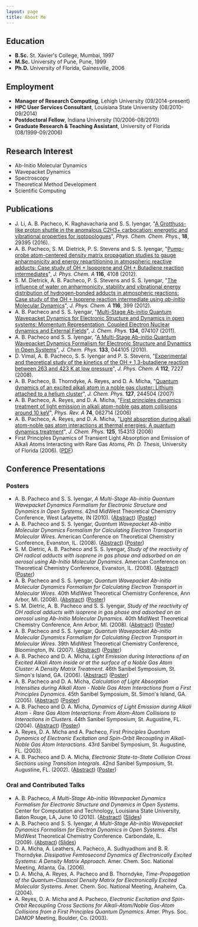 ```yaml
---
layout: page
title: About Me
--- 
```


## Education
 * __B.Sc.__ St. Xavier's College, Mumbai, 1997
 * __M.Sc.__ University of Pune, Pune, 1999
 * __Ph.D.__ University of Florida, Gainesville, 2006


## Employment
 * __Manager of Research Computing__, Lehigh University (09/2014-present)
 * __HPC User Services Consultant__, Louisiana State University (08/2010-09/2014)
 * __Postdoctoral Fellow__, Indiana University (10/2006-08/2010)
 * __Graduate Research &amp; Teaching Assistant__, University of Florida (08/1999-09/2006)
	
## Research Interest
 * Ab-Initio Molecular Dynamics
 * Wavepacket Dynamics
 * Spectroscopy
 * Theoretical Method Development
 * Scientific Computing
	
## Publications
 * J. Li, A. B. Pacheco, K. Raghavacharia and S. S. Iyengar, "[A Grotthuss-like proton shuttle in the anomalous C2H3+ carbocation: energetic and vibrational properties for isotopologues](http://pubs.rsc.org/-/content/articlelanding/2016/cp/c6cp04450f#!divAbstract)", _Phys. Chem. Chem. Phys._, __18__, 29395 (2016).  
 * A. B. Pacheco, S. M. Dietrick, P. S. Stevens and S. S. Iyengar, "<a href="http://pubs.acs.org/doi/abs/10.1021/jp212330e">Pump-probe atom-centered density matrix propagation studies to gauge anharmonicity and energy repartitioning in atmospheric reactive adducts: Case study of OH + Isoporene and OH + Butadiene reaction intermediates</a>", <em>J. Phys. Chem. A</em> <strong>116</strong>, 4108 (2012).
 * S. M. Dietrick, A. B. Pacheco, P. S. Stevens and S. S. Iyengar, "<a href="http://pubs.acs.org/doi/abs/10.1021/jp204511v">The influence of water on anharmonicity, stability and vibrational energy distribution of hydrogen-bonded adducts in atmospheric reactions: Case study of the OH + Isoprene reaction intermediate using <i>ab-initio</i> Molecular Dynamics</a>", <em> J. Phys. Chem. A</em> <strong>116</strong>, 399 (2012).
 * A. B. Pacheco and S. S. Iyengar, "<a href="http://jcp.aip.org/resource/1/jcpsa6/v134/i7/p074107_s1">Multi-Stage Ab-initio Quantum Wavepacket Dynamics for Electronic Structure and Dynamics in open systems: Momentum Representation, Coupled Electron Nuclear dynamics and External Fields</a>", <em>J. Chem. Phys.</em> <strong> 134</strong>, 074107 (2011).
 * A. B. Pacheco and S. S. Iyengar, "<a href="http://jcp.aip.org/resource/1/jcpsa6/v133/i4/p044105_s1">A Multi-Stage Ab-initio Quantum Wavepacket Dynamics Formalism for Electronic Structure and Dynamics in Open Systems</a>", <em>J. Chem. Phys.</em> <strong>133</strong>, 044105 (2010).
 * D. Vimal, A. B. Pacheco, S. S. Iyengar and P. S. Stevens, "<a href="http://pubs.acs.org/doi/abs/10.1021/jp8003882">Experimental and theoretical study of the kinetics of the OH + 1,3-butadiene reaction between 263 and 423 K at low pressure</a>", <em>J. Phys. Chem. A</em> <strong>112</strong>, 7227 (2008).
 * A. B. Pacheco, B. Thorndyke, A. Reyes, and D. A. Micha, "<a href="http://jcp.aip.org/resource/1/jcpsa6/v127/i24/p244504_s1">Quantum dynamics of an excited alkali atom in a noble gas cluster: Lithium attached to a helium cluster</a>", <em>J. Chem. Phys.</em> <strong>127</strong>, 244504 (2007)
 * A. B. Pacheco, A. Reyes, and D. A. Micha, "<a href="http://pra.aps.org/abstract/PRA/v74/i6/e062714">First principles dynamics treatment of light emission in alkali atom-noble gas atom collisions around 10 keV</a>", <em>Phys. Rev. A</em> <strong>74</strong>, 062714 (2006)
 * A. B. Pacheco, A. Reyes, and D. A. Micha, "<a href="http://jcp.aip.org/resource/1/jcpsa6/v125/i15/p154313_s1">Light absorption during alkali atom-noble gas atom interactions at thermal energies: A quantum dynamics treatment</a>", <em>J. Chem. Phys.</em> <strong>125</strong>, 154313 (2006)
 * First Principles Dynamics of Transient Light Absorption and Emission of Alkali Atoms Interacting with Rare Gas Atoms, <i>Ph. D. Thesis</i>, University of Florida (2006). (<a href="https://docs.google.com/open?id=0B8JfYfXf7hnhY2Y4YWY2ZWMtNDQ4ZS00YTg0LWE1NzgtOTQ3OGQzMzRlYjA5">PDF</a>)

## Conference Presentations
### Posters
 * A. B. Pacheco and S. S. Iyengar, <i>A Multi-Stage Ab-initio Quantum Wavepacket Dynamics Formalism for Electronic Structure and Dynamics in Open Systems</i>. 42nd MidWest Theoretical Chemistry Conference, West Lafayette, IN (2010). (<a href="https://docs.google.com/open?id=0B8JfYfXf7hnhYTI2ZGZkNjktZGNkMC00NmQ0LTgyOTAtMGJjYTMxZWNlMTFl">Abstract</a>) (<a href="https://docs.google.com/open?id=0B8JfYfXf7hnhMWI3MDk1NWYtNTQzYi00NDUzLWI5ZjYtMDlhODk5YzJlM2Iw">Poster</a>)
 * A. B. Pacheco and S. S. Iyengar, <i>Quantum Wavepacket Ab-initio Molecular Dynamics Formalism for Calculating Electron Transport in Molecular Wires</i>. American Conference on Theoretical Chemistry Conference, Evanston, IL. (2008). (<a href="https://docs.google.com/open?id=0B8JfYfXf7hnhZDdmMjUyOGQtZDA1ZS00ZWVkLTg1YTAtMGRkMTU5OGZjNTMx">Abstract</a>) (<a href="https://docs.google.com/open?id=0B8JfYfXf7hnhNWJlOWJhMjgtZWIzNS00Nzg2LWE0NDMtYWY5NzVkMzlmODcx">Poster</a>)
 * S. M. Dietric, A. B. Pacheco and S. S. Iyengar, <i>Study of the reactivity of OH radical adducts with isoprene in gas phase and adsorbed on an aerosol using Ab-Initio Molecular Dynamics</i>. American Conference on Theoretical Chemistry Conference, Evanston, IL. (2008). (<a href="https://docs.google.com/open?id=0B8JfYfXf7hnhNmRlMWEzOTUtMzZhMi00ZjkyLWI4OGMtYmIyZTE4NGVjNGNh">Abstract</a>) (<a href="https://docs.google.com/open?id=0B8JfYfXf7hnhZDU1NjkyNTMtZGVmZi00YWU3LWJiMzYtYzdkYzk0YzlhNTQy">Poster</a>)
 * A. B. Pacheco and S. S. Iyengar, <i>Quantum Wavepacket Ab-initio Molecular Dynamics Formalism for Calculating Electron Transport in Molecular Wires</i>. 40th MidWest Theoretical Chemistry Conference, Ann Arbor, MI. (2008). (<a href="https://docs.google.com/open?id=0B8JfYfXf7hnhZDdmMjUyOGQtZDA1ZS00ZWVkLTg1YTAtMGRkMTU5OGZjNTMx">Abstract</a>) (<a href="https://docs.google.com/open?id=0B8JfYfXf7hnhNWJlOWJhMjgtZWIzNS00Nzg2LWE0NDMtYWY5NzVkMzlmODcx">Poster</a>)
 * S. M. Dietric, A. B. Pacheco and S. S. Iyengar, <i>Study of the reactivity of OH radical adducts with isoprene in gas phase and adsorbed on an aerosol using Ab-Initio Molecular Dynamics</i>.&nbsp;40th MidWest Theoretical Chemistry Conference, Ann Arbor, MI. (2008). (<a href="https://docs.google.com/open?id=0B8JfYfXf7hnhNmRlMWEzOTUtMzZhMi00ZjkyLWI4OGMtYmIyZTE4NGVjNGNh">Abstract</a>) (<a href="https://docs.google.com/open?id=0B8JfYfXf7hnhZDU1NjkyNTMtZGVmZi00YWU3LWJiMzYtYzdkYzk0YzlhNTQy">Poster</a>)
 * A. B. Pacheco and S. S. Iyengar, <i>Quantum Wavepacket Ab-initio Molecular Dynamics Formalism for Calculating Electron Transport in Molecular Wires</i>. 39th MidWest Theoretical Chemistry Conference, Bloomington, IN. (2007). (<a href="https://docs.google.com/open?id=0B8JfYfXf7hnhMTAzMDZjMTgtMWY2NC00OGY0LWEyNDItZDllZmI3MTk3Mzdl">Abstract</a>) (<a href="https://docs.google.com/open?id=0B8JfYfXf7hnhMWJmMTZjNGItMjkyNi00OTNmLTgxM2MtYTgwZmM3OTI3MTNi">Poster</a>)
 * A. B. Pacheco and D. A. Micha, <i>Light Emission during Interactions of an Excited Alkali Atom inside or at the surface of a Noble Gas Atom Cluster: A Density Matrix Treatment</i>. 46th Sanibel Symposium, St. Simon's Island, GA. (2006). (<a href="https://docs.google.com/open?id=0B8JfYfXf7hnhZDliMDhkYzctMzU1Ny00YTdkLThjZjMtYjIxY2M3OGEyNTY4">Abstract</a>) (<a href="https://docs.google.com/open?id=0B8JfYfXf7hnhZDA3MjFiOGYtMTMxOS00ZmZlLTkyMjMtOTUzMjM0NzU2N2Qz">Poster</a>)
 * A. B. Pacheco and D. A. Micha, <i>Calculation of Light Absorption Intensities during Alkali Atom - Noble Gas Atom Interactions from a First Principles Dynamics</i>. 45th Sanibel Symposium, St. Simon's Island, GA. (2005). (<a href="https://docs.google.com/open?id=0B8JfYfXf7hnhY2RhYmU3MjgtODgxNi00ZGNhLTg0NTYtMzc5YzUwYjM2OGMz">Abstract</a>) (<a href="https://docs.google.com/open?id=0B8JfYfXf7hnhZmYwOTAxYWUtMTE4Zi00NWRhLWI3MzctMzFiZTA3ZjhiYWQ4">Poster</a>)
 * A. B. Pacheco and D. A. Micha, <i>Dynamics of Light Emission during Alkali Atom - Rare Gas Atom Interactions: From Atom-Atom Collisions to Interactions in Clusters</i>. 44th Sanibel Symposium, St. Augustine, FL. (2004). (<a href="https://docs.google.com/open?id=0B8JfYfXf7hnhMGIwMTkzMmQtODY2Ni00ZTA1LWFjZWYtNThlYjc4ZWE1YjU2">Abstract</a>) (<a href="https://docs.google.com/open?id=0B8JfYfXf7hnhNGUyNzliMDAtZDJmNC00NDg4LWI1MjAtMTY3OWRlYjNiNTk5">Poster</a>)
 * A. Reyes, D. A. Micha and A. Pacheco, <i>First Principles Quantum Dynamics of Electronic Excitation and Spin-Orbit Recoupling in Alkali-Noble Gas Atom Interactions</i>. 43rd Sanibel Symposium, St. Augustine, FL. (2003).
 * A. B. Pacheco and D. A. Micha, <i>Electronic State-to-State Collision Cross Sections using Transition Integrals</i>. 42nd Sanibel Symposium, St. Augustine, FL. (2002). (<a href="https://docs.google.com/open?id=0B8JfYfXf7hnhOWUyMmIwZjAtY2U0Mi00NzBkLWIwZDItMDJhZmY3MjJkYWQx">Abstract</a>) (<a href="https://docs.google.com/open?id=0B8JfYfXf7hnhMWNlMWQyMDctZjllNS00NzllLWEzMTMtNzk5NzU5NGRhNDJh">Poster</a>)

### Oral and Contributed Talks
 * A. B. Pacheco,&nbsp;<i>A Multi-Stage Ab-initio Wavepacket Dynamics Formalism for Electronic Structure and Dynamics in Open Systems</i>. Center for Computation and Technology, Louisiana State University, Baton Rouge, LA, June 10 (2010). (<a href="https://docs.google.com/open?id=0B8JfYfXf7hnhMDgzNzBjMDktY2Y4OC00NmViLTgyNjEtYWRmN2JhNjUwODBj">Abstract</a>) (<a href="https://docs.google.com/open?id=0B8JfYfXf7hnhODZkN2QxYTQtYmJiNi00ZjQ0LWIwOTAtYWVmNjlkZTY4YWE3">Slides</a>)
 * A. B. Pacheco and S. S. Iyengar, <i>A Multi-Stage Ab-initio Wavepacket Dynamics Formalism for Electron Dynamics in Open Systems</i>. 41st MidWest Theoretical Chemistry Conference. Carbondale, IL. (2009).</span><span style="font-family:verdana,sans-serif">&nbsp;(<a href="https://docs.google.com/open?id=0B8JfYfXf7hnhMmRlZDI4NWYtNDNjNy00MmYwLTg3MGItZjViNjk4ZmY3NGE4">Abstract</a>) (<a href="https://docs.google.com/open?id=0B8JfYfXf7hnhNzNjNmY0MzItMjZjZi00YmVhLTk3MDAtMzVjYmFjZWE4Y2Q4">Slides</a>)
 * D. A. Micha, A. Leathers, A. Pacheco, A. Sudhyadhom and B. R. Thorndyke. <i>Dissipative Femtosecond Dynamics of Electronically Excited Systems: A Density Matrix Approach</i>. Amer. Chem. Soc. National Meeting, Atlanta, Ga. (2006).
 * D. A. Micha, A. Reyes, A. Pacheco and B. Thorndyke, <i>Time-Propagation of the Quantum-Classical Density Matrix for Electronically Excited Molecular Systems</i>. Amer. Chem. Soc. National Meeting, Anaheim, Ca. (2004).
 * A. Reyes, D. A. Micha and A. Pacheco, <i>Electronic Excitation and Spin-Orbit Recoupling Cross Sections for Alkali-Atom/Noble Gas-Atom Collisions from a First Principles Quantum Dynamics</i>. Amer. Phys. Soc. DAMOP Meeting, Boulder, Co. (2003).
  
